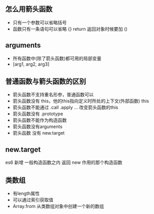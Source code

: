 ## 怎么用箭头函数
- 只有一个参数可以省略括号
- 函数只有一条语句可以省略 {} return
返回对象时候要加 () 

## arguments
- 所有函数中(除了箭头函数)都可用的局部变量
- [arg1, arg2, arg3]

## 普通函数与箭头函数的区别
- 箭头函数不支持重名形参，普通函数可以
- 箭头函数没有 this，他的this指向定义时所处的上下文(外部函数) this
- 箭头函数不能通过 .call .apply ... 改变箭头函数的this
- 箭头函数没有 .prototype
- 箭头函数不能作为构造函数
- 箭头函数没有arguments
- 箭头函数 没有 new.target
## new.target
es6 新增
一般构造函数之内 返回 new 作用的那个构造函数

## 类数组
- 有length属性
- 可以通过索引获取值
- Array.from 从类数组对象中创建一个新的数组